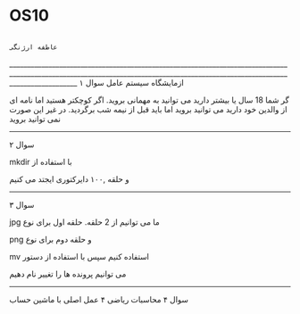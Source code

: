 # OS10

                                                                                 عاطفه ارژنگی 
                                                                                 
_______________________________________________________________________________________________________________________________________________________________________________                                                                                 ازمایشگاه سیستم عامل
سوال ۱

 گر شما 18 سال یا بیشتر دارید می توانید به مهمانی بروید. اگر کوچکتر هستید اما نامه ای از والدین خود دارید می توانید بروید اما باید قبل از نیمه شب برگردید. در غیر این صورت نمی توانید بروید
 
_______________________________________________________________________________________________________________________________________________________________________________ 
 
 سوال ۲
 
mkdir با استفاده از

و حلقه ,۱۰۰ دایرکتوری ایجتد می کنیم

_______________________________________________________________________________________________________________________________________________________________________________
سوال ۳

jpg    ما می توانیم از 2 حلقه. حلقه اول برای نوع  

png    و حلقه دوم برای نوع

mv    استفاده کنیم سپس با استفاده از دستور

می توانیم پرونده ها را تغییر نام دهیم
_______________________________________________________________________________________________________________________________________________________________________________
 سوال ۴ 
محاسبات ریاضی ۴ عمل اصلی با ماشین حساب


